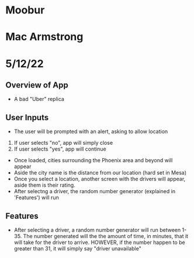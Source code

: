# Moobur
# Mac Armstrong
# 5/12/22


## Overview of App

- A bad "Uber" replica

## User Inputs

- The user will be prompted with an alert, asking to allow location
1. If user selects "no", app will simply close
2. If user selects "yes", app will continue 

- Once loaded, cities surrounding the Phoenix area and beyond will appear 
- Aside the city name is the distance from our location (hard set in Mesa)
- Once you select a location, another screen with the drivers will appear, aside them is their rating. 
- After selectng a driver, the random number generator (explained in 'Features') will run

## Features

- After selecting a driver, a random number generator will run between 1-35. 
The number generated will the the amount of time, in minutes, that it will take for the driver to arrive.
HOWEVER, if the number happen to be greater than 31, it will simply say "driver unavailable" 

